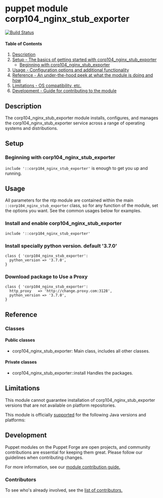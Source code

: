 # puppet module corp104_nginx_stub_exporter
[![Build Status](https://travis-ci.com/104corp/puppet-corp104_nginx_stub_exporter.svg?branch=master)](https://travis-ci.com/104corp/puppet-corp104_nginx_stub_exporter)


#### Table of Contents

1. [Description](#description)
1. [Setup - The basics of getting started with corp104_nginx_stub_exporter](#setup)
    * [Beginning with corp104_nginx_stub_exporter](#beginning-with-corp104_nginx_stub_exporter)
1. [Usage - Configuration options and additional functionality](#usage)
1. [Reference - An under-the-hood peek at what the module is doing and how](#reference)
1. [Limitations - OS compatibility, etc.](#limitations)
1. [Development - Guide for contributing to the module](#development)

## Description

The corp104_nginx_stub_exporter module installs, configures, and manages the corp104_nginx_stub_exporter service across a range of operating systems and distributions.

## Setup

### Beginning with corp104_nginx_stub_exporter

`include '::corp104_nginx_stub_exporter'` is enough to get you up and running.

## Usage

All parameters for the ntp module are contained within the main `::corp104_nginx_stub_exporter` class, so for any function of the module, set the options you want. See the common usages below for examples.

### Install and enable corp104_nginx_stub_exporter

```puppet
include '::corp104_nginx_stub_exporter'
```

### Install specially python version. default '3.7.0'

```puppet
class { 'corp104_nginx_stub_exporter':
  python_version => '3.7.0',
}
```

### Download package to Use a Proxy

```puppet
class { 'corp104_nginx_stub_exporter':
  http_proxy   => 'http://change.proxy.com:3128',
  python_version => '3.7.0',
}
```

## Reference

### Classes

#### Public classes

* corp104_nginx_stub_exporter: Main class, includes all other classes.

#### Private classes

* corp104_nginx_stub_exporter::install Handles the packages.

## Limitations

This module cannot guarantee installation of corp104_nginx_stub_exporter versions that are not available on  platform repositories.

This module is officially [supported](https://forge.puppetlabs.com/supported) for the following Java versions and platforms:

## Development

Puppet modules on the Puppet Forge are open projects, and community contributions are essential for keeping them great. Please follow our guidelines when contributing changes.

For more information, see our [module contribution guide.](https://docs.puppetlabs.com/forge/contributing.html)

### Contributors

To see who's already involved, see the [list of contributors.](https://github.com/104corp/puppet-corp104_nginx_stub_exporter/graphs/contributors)
